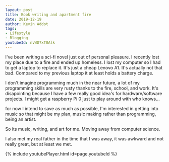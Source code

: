```yaml
---
layout: post
title: Book writing and apartment fire
date: 2019-12-19
author: Kevin Addot
tags:
- Lifestyle
- Blogging
youtubeId: nvWD7xT0Alk
---
```

  I've been writing a sci-fi novel just out of personal pleasure. I recently lost my place due to a fire and ended up homeless. I lost my computer so I had to get a laptop to replace it. It's just a cheap Lenovo A1. It's actually not that bad. Compared to my previous laptop it at least holds a battery charge.

  I don't imagine programming much in the near future, a lot of my programming skills are very rusty thanks to the fire, school, and work. It's disapointing because I have a few really good idea's for hardware/software projects. I might get a raspberry Pi 0 just to play around with who knows...

  for now I intend to save as much as possible, I'm interested in getting into music so that might be my plan, music making rather than programming, being an artist.

  So its music, writing, and art for me. Moving away from computer science.

  I also met my real father in the time that I was away, it was awkward and not really great, but at least we met.

{% include youtubePlayer.html id=page.youtubeId %}
